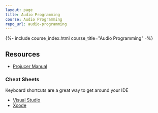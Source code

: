 ```yaml
---
layout: page
title: Audio Programming
course: Audio Programming
repo_url: audio-programming
---
```



{%- include course_index.html course_title="Audio Programming" -%}

## Resources

- [Projucer Manual](https://juce.com/discover/stories/projucer-manual)

### Cheat Sheets

Keyboard shortcuts are a great way to get around your IDE

- [Visual Studio](https://docs.microsoft.com/en-us/visualstudio/ide/default-keyboard-shortcuts-in-visual-studio?view=vs-2022#bkmk_solutionexplorerGLOBAL)
- [Xcode](https://developer.apple.com/library/archive/documentation/IDEs/Conceptual/xcode_help-command_shortcuts/Introduction/Introduction.html#//apple_ref/doc/uid/TP40010560-CH1-SW1)
